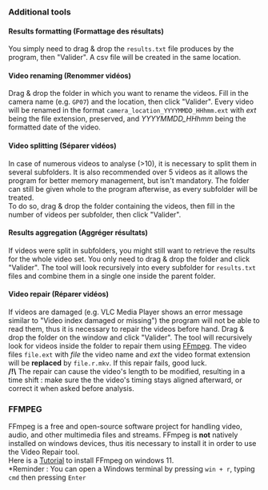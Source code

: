 ### Additional tools
#### Results formatting (Formattage des résultats)
You simply need to drag & drop the `results.txt` file produces by the program, then "Valider". A csv file will be created in the same location.
#### Video renaming (Renommer vidéos)
Drag & drop the folder in which you want to rename the videos. Fill in the camera name (e.g. `GP07`) and the location, then click "Valider". Every video will be renamed in the format `camera_location_YYYYMMDD_HHhmm.ext` with *ext* being the file extension, preserved, and *YYYYMMDD_HHhmm* being the formatted date of the video.
#### Video splitting (Séparer vidéos)
In case of numerous videos to analyse (>10), it is necessary to split them in several subfolders. It is also recommended over 5 videos as it allows the program for better memory management, but isn't mandatory. The folder can still be given whole to the program afterwise, as every subfolder will be treated.\
To do so, drag & drop the folder containing the videos, then fill in the number of videos per subfolder, then click "Valider".
#### Results aggregation (Aggréger résultats)
If videos were split in subfolders, you might still want to retrieve the results for the whole video set. You only need to drag & drop the folder and click "Valider". The tool will look recursively into every subfolder for `results.txt` files and combine them in a single one inside the parent folder.
#### Video repair (Réparer vidéos)
If videos are damaged (e.g. VLC Media Player shows an error message similar to "Video index damaged or missing") the program will not be able to read them, thus it is necessary to repair the videos before hand. Drag & drop the folder on the window and click "Valider". The tool will recursively look for videos inside the folder to repair them using [FFmpeg](#ffmpeg). The video files `file.ext` with *file* the video name and *ext* the video format extension will be **replaced** by `file.r.mkv`. If this repair fails, good luck.\
**/!\\** The repair can cause the video's length to be modified, resulting in a time shift : make sure the the video's timing stays aligned afterward, or correct it when asked before analysis.

<a name="ffmpeg"></a>
### FFMPEG
FFmpeg is a free and open-source software project for handling video, audio, and other multimedia files and streams. FFmpeg is **not** natively installed on windows devices, thus itis necessary to install it in order to use the Video Repair tool.\
Here is a [Tutorial](https://phoenixnap.com/kb/ffmpeg-windows) to install FFmpeg on windows 11.\
*Reminder : You can open a Windows terminal by pressing `win + r`, typing `cmd` then pressing `Enter`
